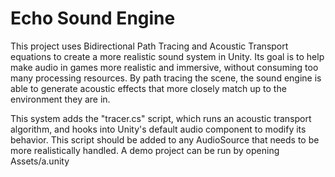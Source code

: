 # Echo Sound Engine

This project uses Bidirectional Path Tracing and Acoustic Transport equations to create a more realistic sound system in Unity. Its goal is to help make audio in games more realistic and immersive, without consuming too many processing resources. By path tracing the scene, the sound engine is able to generate acoustic effects that more closely match up to the environment they are in.

This system adds the "tracer.cs" script, which runs an acoustic transport algorithm, and hooks into Unity's default audio component to modify its behavior. This script should be added to any AudioSource that needs to be more realistically handled. A demo project can be run by opening Assets/a.unity

